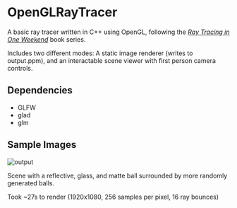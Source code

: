# OpenGLRayTracer

A basic ray tracer written in C++ using OpenGL, following the [_Ray Tracing in One Weekend_](https://raytracing.github.io/books/RayTracingInOneWeekend.html) book series.

Includes two different modes: A static image renderer (writes to output.ppm), and an interactable scene viewer with first person camera controls.

## Dependencies

- GLFW
- glad
- glm

## Sample Images

![output](https://github.com/TheOneThatFlys/ray-tracer/assets/110343508/521ed41d-b7ef-417f-87b8-bffabe21501c)

Scene with a reflective, glass, and matte ball surrounded by more randomly generated balls.

Took ~27s to render (1920x1080, 256 samples per pixel, 16 ray bounces)
